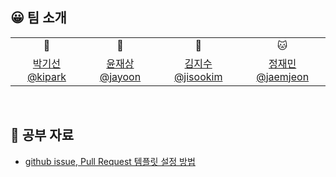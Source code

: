 ## 😀 팀 소개

<table>
  <tr>
    <td align=center>🐨</td>
    <td align=center>🦊</td>
    <td align=center>🐰</td>
    <td align=center>🐱</td>
  </tr>
  <tr>
    <td align=center><a href="https://github.com/Arkingco">박기선 @kipark</a></td>
    <td align=center><a href="https://github.com/brixxt27">윤재상 @jayoon</a></td>
    <td align=center><a href="https://github.com/nimo-my">김지수 @jisookim</a></td>
    <td align=center><a href="https://github.com/CodyKat">정재민 @jaemjeon</a></td>
  </tr>
</table>


<br>

## 💪 공부 자료
- [github issue, Pull Request 템플릿 설정 방법 ](https://velog.io/@mayinjanuary/github-PR-%ED%85%9C%ED%94%8C%EB%A6%BF-Issue-%ED%85%9C%ED%94%8C%EB%A6%BF-%EB%A7%8C%EB%93%A4%EA%B8%B0-Pull-Request-Issue-Template)

